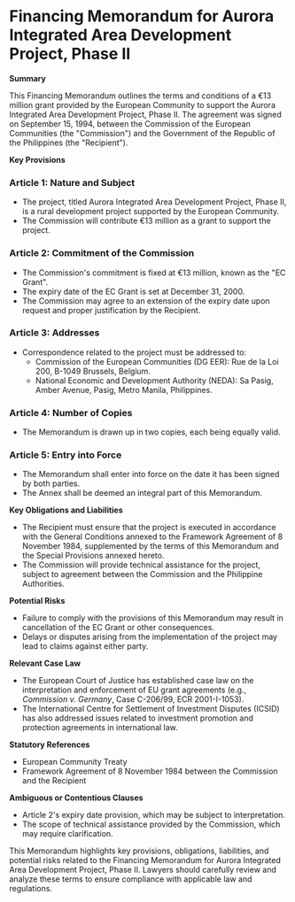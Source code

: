 **Financing Memorandum for Aurora Integrated Area Development Project, Phase II**
=====================================================

**Summary**

This Financing Memorandum outlines the terms and conditions of a €13 million grant provided by the European Community to support the Aurora Integrated Area Development Project, Phase II. The agreement was signed on September 15, 1994, between the Commission of the European Communities (the "Commission") and the Government of the Republic of the Philippines (the "Recipient").

**Key Provisions**

### Article 1: Nature and Subject

* The project, titled Aurora Integrated Area Development Project, Phase II, is a rural development project supported by the European Community.
* The Commission will contribute €13 million as a grant to support the project.

### Article 2: Commitment of the Commission

* The Commission's commitment is fixed at €13 million, known as the "EC Grant".
* The expiry date of the EC Grant is set at December 31, 2000.
* The Commission may agree to an extension of the expiry date upon request and proper justification by the Recipient.

### Article 3: Addresses

* Correspondence related to the project must be addressed to:
	+ Commission of the European Communities (DG EER): Rue de la Loi 200, B-1049 Brussels, Belgium.
	+ National Economic and Development Authority (NEDA): Sa Pasig, Amber Avenue, Pasig, Metro Manila, Philippines.

### Article 4: Number of Copies

* The Memorandum is drawn up in two copies, each being equally valid.

### Article 5: Entry into Force

* The Memorandum shall enter into force on the date it has been signed by both parties.
* The Annex shall be deemed an integral part of this Memorandum.

**Key Obligations and Liabilities**

* The Recipient must ensure that the project is executed in accordance with the General Conditions annexed to the Framework Agreement of 8 November 1984, supplemented by the terms of this Memorandum and the Special Provisions annexed hereto.
* The Commission will provide technical assistance for the project, subject to agreement between the Commission and the Philippine Authorities.

**Potential Risks**

* Failure to comply with the provisions of this Memorandum may result in cancellation of the EC Grant or other consequences.
* Delays or disputes arising from the implementation of the project may lead to claims against either party.

**Relevant Case Law**

* The European Court of Justice has established case law on the interpretation and enforcement of EU grant agreements (e.g., _Commission v. Germany_, Case C-206/99, ECR 2001-I-1053).
* The International Centre for Settlement of Investment Disputes (ICSID) has also addressed issues related to investment promotion and protection agreements in international law.

**Statutory References**

* European Community Treaty
* Framework Agreement of 8 November 1984 between the Commission and the Recipient

**Ambiguous or Contentious Clauses**

* Article 2's expiry date provision, which may be subject to interpretation.
* The scope of technical assistance provided by the Commission, which may require clarification.

This Memorandum highlights key provisions, obligations, liabilities, and potential risks related to the Financing Memorandum for Aurora Integrated Area Development Project, Phase II. Lawyers should carefully review and analyze these terms to ensure compliance with applicable law and regulations.